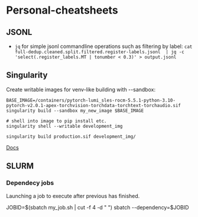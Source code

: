# Personal-cheatsheets
## JSONL
* `jq` for simple jsonl commandline operations such as filtering by label: `cat full-dedup.cleaned.split.filtered.register-labels.jsonl  | jq -c 'select(.register_labels.MT | tonumber < 0.3)' > output.jsonl`

## Singularity
Create writable images for venv-like building with --sandbox:
```
BASE_IMAGE=/containers/pytorch-lumi_sles-rocm-5.5.1-python-3.10-pytorch-v2.0.1-apex-torchvision-torchdata-torchtext-torchaudio.sif
singularity build --sandbox my_new_image $BASE_IMAGE

# shell into image to pip install etc.
singularity shell --writable development_img

singularity build production.sif development_img/
```
[Docs](https://docs.sylabs.io/guides/3.7/user-guide/build_a_container.html#sandbox)



## SLURM
### Dependecy jobs
Launching a job to execute after previous has finished.

JOBID=$(sbatch my_job.sh | cut -f 4 -d " ")
sbatch --dependency=$JOBID
